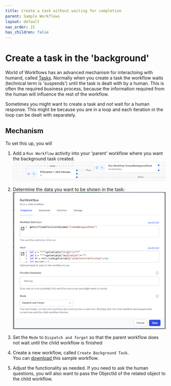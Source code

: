 ```yaml
---
title: Create a task without waiting for completion
parent: Sample Workflows
layout: default
nav_order: 15
has_children: false
---
```


# Create a task in the 'background'

World of Workflows has an advanced mechanism for interactoing with humand, called [Tasks](../05_tasks/README.html).  Normally when you create a task the workflow waits (technical term is 'suspends') until the task is dealt with by a human.  This is often the required business process, because the information required from the human will influence the rest of the workflow.

Sometimes you might want to create a task and *not* wait for a human response.  This might be because you are in a loop and each iteration in the loop can be dealt with separately.

## Mechanism

To set this up, you will

1. Add a `Run Workflow` activity into your 'parent' workflow where you want the background task created.  
   ![](../images/2024-08-07-12-34-22.png)

2. Determine the data you want to be shown in the task:
   ![](../images/2024-08-07-12-36-12.png)
   
3. Set the `Mode` to `Dispatch and forget` so that the parent workflow does not wait until the child workflow is finished
   
4. Create a new workflow, called `Create Background Task`.  
   You can <a href="./create-backgound-task.json" download> download </a>this sample workflow.
   
5. Adjust the functionality as needed. If you need to ask the human questions, you will also want to pass the ObjectId of the related object to the child workflow.



